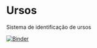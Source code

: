 # Ursos
Sistema de identificação de ursos

[![Binder](https://mybinder.org/badge_logo.svg)](https://mybinder.org/v2/gh/JoaoVictorAragao/Ursos/HEAD)
